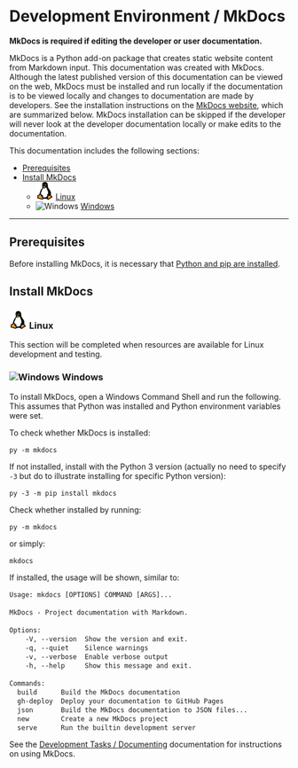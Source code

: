 # Development Environment / MkDocs #

**MkDocs is required if editing the developer or user documentation.**

MkDocs is a Python add-on package that creates static website content from Markdown input.
This documentation was created with MkDocs.
Although the latest published version of this documentation can be viewed on the web,
MkDocs must be installed and run locally if the documentation is to be viewed locally
and changes to documentation are made by developers.
See the installation instructions on the [MkDocs website](https://www.mkdocs.org/),
which are summarized below.
MkDocs installation can be skipped if the developer will never look at the developer documentation locally
or make edits to the documentation.

This documentation includes the following sections:

* [Prerequisites](#prerequisites)
* [Install MkDocs](#install-mkdocs)
    + ![Linux](../images/linux-32.png) [Linux](#linux)
    + ![Windows](../images/windows-32.ico) [Windows](#windows)

----------------------

## Prerequisites ##

Before installing MkDocs, it is necessary that [Python and pip are installed](python.md).

## Install MkDocs ##

### ![Linux](../images/linux-32.png) Linux ###

This section will be completed when resources are available for Linux development and testing.

### ![Windows](../images/windows-32.ico) Windows ###

To install MkDocs, open a Windows Command Shell and run the following.
This assumes that Python was installed and Python environment variables were set.

To check whether MkDocs is installed:


```
py -m mkdocs
```

If not installed, install with the Python 3 version (actually no need to specify `-3` but do to illustrate installing for specific Python version):

```
py -3 -m pip install mkdocs
```

Check whether installed by running:

```
py -m mkdocs 
```

or simply:

```
mkdocs
```

If installed, the usage will be shown, similar to:

```
Usage: mkdocs [OPTIONS] COMMAND [ARGS]...

MkDocs - Project documentation with Markdown.

Options:
    -V, --version  Show the version and exit.
    -q, --quiet    Silence warnings
    -v, --verbose  Enable verbose output
    -h, --help     Show this message and exit.

Commands:
  build      Build the MkDocs documentation
  gh-deploy  Deploy your documentation to GitHub Pages
  json       Build the MkDocs documentation to JSON files...
  new        Create a new MkDocs project
  serve      Run the builtin development server

```

See the [Development Tasks / Documenting](../dev-tasks/documenting.md#developer-documentation-using-mkdocs) documentation for instructions on using MkDocs.
